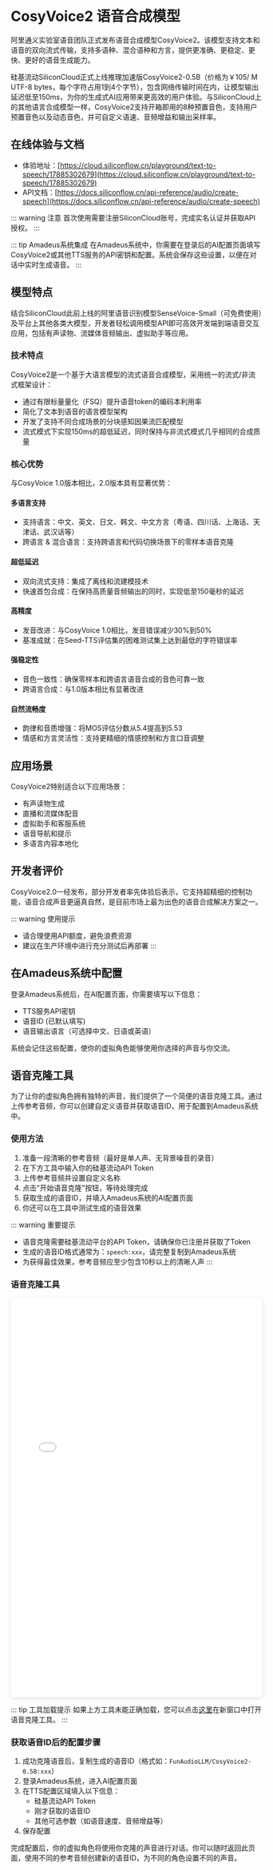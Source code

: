 # CosyVoice2 语音合成模型

阿里通义实验室语音团队正式发布语音合成模型CosyVoice2。该模型支持文本和语音的双向流式传输，支持多语种、混合语种和方言，提供更准确、更稳定、更快、更好的语音生成能力。

硅基流动SiliconCloud正式上线推理加速版CosyVoice2-0.5B（价格为￥105/ M UTF-8 bytes，每个字符占用1到4个字节），包含网络传输时间在内，让模型输出延迟低至150ms，为你的生成式AI应用带来更高效的用户体验。与SiliconCloud上的其他语言合成模型一样，CosyVoice2支持开箱即用的8种预置音色，支持用户预置音色以及动态音色，并可自定义语速、音频增益和输出采样率。

## 在线体验与文档

- 体验地址：[https://cloud.siliconflow.cn/playground/text-to-speech/17885302679](https://cloud.siliconflow.cn/playground/text-to-speech/17885302679)
- API文档：[https://docs.siliconflow.cn/api-reference/audio/create-speech](https://docs.siliconflow.cn/api-reference/audio/create-speech)

::: warning 注意
首次使用需要注册SiliconCloud账号，完成实名认证并获取API授权。
:::

::: tip Amadeus系统集成
在Amadeus系统中，你需要在登录后的AI配置页面填写CosyVoice2或其他TTS服务的API密钥和配置。系统会保存这些设置，以便在对话中实时生成语音。
:::

## 模型特点

结合SiliconCloud此前上线的阿里语音识别模型SenseVoice-Small（可免费使用）及平台上其他各类大模型，开发者轻松调用模型API即可高效开发端到端语音交互应用，包括有声读物、流媒体音频输出、虚拟助手等应用。

### 技术特点

CosyVoice2是一个基于大语言模型的流式语音合成模型，采用统一的流式/非流式框架设计：

- 通过有限标量量化（FSQ）提升语音token的编码本利用率
- 简化了文本到语音的语言模型架构
- 开发了支持不同合成场景的分块感知因果流匹配模型
- 流式模式下实现150ms的超低延迟，同时保持与非流式模式几乎相同的合成质量

### 核心优势

与CosyVoice 1.0版本相比，2.0版本具有显著优势：

#### 多语言支持
- 支持语言：中文、英文、日文、韩文、中文方言（粤语、四川话、上海话、天津话、武汉话等）
- 跨语言 & 混合语言：支持跨语言和代码切换场景下的零样本语音克隆

#### 超低延迟
- 双向流式支持：集成了离线和流建模技术
- 快速首包合成：在保持高质量音频输出的同时，实现低至150毫秒的延迟

#### 高精度
- 发音改进：与CosyVoice 1.0相比，发音错误减少30%到50%
- 基准成就：在Seed-TTS评估集的困难测试集上达到最低的字符错误率

#### 强稳定性
- 音色一致性：确保零样本和跨语言语音合成的音色可靠一致
- 跨语言合成：与1.0版本相比有显著改进

#### 自然流畅度
- 韵律和音质增强：将MOS评估分数从5.4提高到5.53
- 情感和方言灵活性：支持更精细的情感控制和方言口音调整

## 应用场景

CosyVoice2特别适合以下应用场景：
- 有声读物生成
- 直播和流媒体配音
- 虚拟助手和客服系统
- 语音导航和提示
- 多语言内容本地化

## 开发者评价

CosyVoice2.0一经发布，部分开发者率先体验后表示，它支持超精细的控制功能，语音合成声音更逼真自然，是目前市场上最为出色的语音合成解决方案之一。

::: warning 使用提示
- 请合理使用API额度，避免浪费资源
- 建议在生产环境中进行充分测试后再部署
:::

## 在Amadeus系统中配置

登录Amadeus系统后，在AI配置页面，你需要填写以下信息：
- TTS服务API密钥
- 语音ID (已默认填写)
- 语音输出语言（可选择中文、日语或英语）

系统会记住这些配置，使你的虚拟角色能够使用你选择的声音与你交流。

## 语音克隆工具

为了让你的虚拟角色拥有独特的声音，我们提供了一个简便的语音克隆工具。通过上传参考音频，你可以创建自定义语音并获取语音ID，用于配置到Amadeus系统中。

### 使用方法

1. 准备一段清晰的参考音频（最好是单人声、无背景噪音的录音）
2. 在下方工具中输入你的硅基流动API Token
3. 上传参考音频并设置自定义名称
4. 点击"开始语音克隆"按钮，等待处理完成
5. 获取生成的语音ID，并填入Amadeus系统的AI配置页面
6. 你还可以在工具中测试生成的语音效果

::: warning 重要提示
- 语音克隆需要硅基流动平台的API Token，请确保你已注册并获取了Token
- 生成的语音ID格式通常为：`speech:xxx`，请完整复制到Amadeus系统
- 为获得最佳效果，参考音频应至少包含10秒以上的清晰人声
:::

### 语音克隆工具

<div>
<iframe src="/voice-cloner.html" width="100%" height="800px" frameborder="0" style="border-radius: 8px; box-shadow: 0 2px 10px rgba(0, 0, 0, 0.1);"></iframe>
</div>

::: tip 工具加载提示
如果上方工具未能正确加载，您可以点击[这里](/voice-cloner.html)在新窗口中打开语音克隆工具。
:::

### 获取语音ID后的配置步骤

1. 成功克隆语音后，复制生成的语音ID（格式如：`FunAudioLLM/CosyVoice2-0.5B:xxx`）
2. 登录Amadeus系统，进入AI配置页面
3. 在TTS配置区域填入以下信息：
   - 硅基流动API Token
   - 刚才获取的语音ID
   - 其他可选参数（如语音速度、音频增益等）
4. 保存配置

完成配置后，你的虚拟角色将使用你克隆的声音进行对话。你可以随时返回此页面，使用不同的参考音频创建新的语音ID，为不同的角色设置不同的声音。
